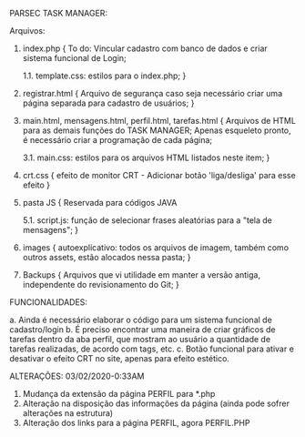 PARSEC
TASK MANAGER:

Arquivos:
1. index.php {
    To do: Vincular cadastro com banco de dados e criar sistema funcional de Login;

    1.1. template.css: estilos para o index.php;
}

2. registrar.html {
    Arquivo de segurança caso seja necessário criar uma página separada para cadastro de usuários;
}

3. main.html, mensagens.html, perfil.html, tarefas.html { 
    Arquivos de HTML para as demais funções do TASK MANAGER;
    Apenas esqueleto pronto, é necessário criar a programação de cada página;

    3.1. main.css: estilos para os arquivos HTML listados neste item;
}

4. crt.css {
    efeito de monitor CRT - Adicionar botão 'liga/desliga' para esse efeito
}

5. pasta JS {
    Reservada para códigos JAVA

    5.1. script.js: função de selecionar frases aleatórias para a "tela de mensagens";
}

6. images {
    autoexplicativo: todos os arquivos de imagem, também como outros assets, estão alocados nessa pasta;
}

7. Backups {
    Arquivos que vi utilidade em manter a versão antiga, independente do revisionamento do Git;
}

FUNCIONALIDADES:

a. Ainda é necessário elaborar o código para um sistema funcional de cadastro/login
b. É preciso encontrar uma maneira de criar gráficos de tarefas dentro da aba perfil, que mostram ao
    usuário a quantidade de tarefas realizadas, de acordo com tags, etc.
c. Botão funcional para ativar e desativar o efeito CRT no site, apenas para efeito estético.


ALTERAÇÕES:
03/02/2020-0:33AM
1. Mudança da extensão da página PERFIL para *.php
2. Alteração na disposição das informações da página (ainda pode sofrer alterações na estrutura)
3. Alteração dos links para a página PERFIL, agora PERFIL.PHP
